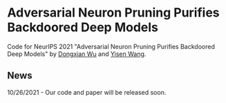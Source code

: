 # Adversarial Neuron Pruning Purifies Backdoored Deep Models

Code for NeurIPS 2021 "Adversarial Neuron Pruning Purifies Backdoored Deep Models" by [Dongxian Wu](https://scholar.google.com/citations?user=ZQzqQqwAAAAJ&hl=en&oi=ao) and [Yisen Wang](https://sites.google.com/site/csyisenwang/).

## News

10/26/2021 - Our code and paper will be released soon.

